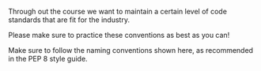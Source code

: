 Through out the course we want to maintain a certain level of code standards that are fit for the industry.

Please make sure to practice these conventions as best as you can!

Make sure to follow the naming conventions shown here, as recommended in the PEP 8 style guide. 